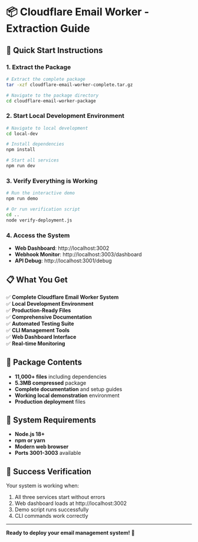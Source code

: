 # 📦 Cloudflare Email Worker - Extraction Guide

## 🚀 **Quick Start Instructions**

### **1. Extract the Package**
```bash
# Extract the complete package
tar -xzf cloudflare-email-worker-complete.tar.gz

# Navigate to the package directory
cd cloudflare-email-worker-package
```

### **2. Start Local Development Environment**
```bash
# Navigate to local development
cd local-dev

# Install dependencies
npm install

# Start all services
npm run dev
```

### **3. Verify Everything is Working**
```bash
# Run the interactive demo
npm run demo

# Or run verification script
cd ..
node verify-deployment.js
```

### **4. Access the System**
- **Web Dashboard**: http://localhost:3002
- **Webhook Monitor**: http://localhost:3003/dashboard
- **API Debug**: http://localhost:3001/debug

## 📋 **What You Get**

✅ **Complete Cloudflare Email Worker System**  
✅ **Local Development Environment**  
✅ **Production-Ready Files**  
✅ **Comprehensive Documentation**  
✅ **Automated Testing Suite**  
✅ **CLI Management Tools**  
✅ **Web Dashboard Interface**  
✅ **Real-time Monitoring**  

## 🎯 **Package Contents**

- **11,000+ files** including dependencies
- **5.3MB compressed** package
- **Complete documentation** and setup guides
- **Working local demonstration** environment
- **Production deployment** files

## 🔧 **System Requirements**

- **Node.js 18+**
- **npm or yarn**
- **Modern web browser**
- **Ports 3001-3003** available

## 🎉 **Success Verification**

Your system is working when:
1. All three services start without errors
2. Web dashboard loads at http://localhost:3002
3. Demo script runs successfully
4. CLI commands work correctly

---

**Ready to deploy your email management system!** 🚀
